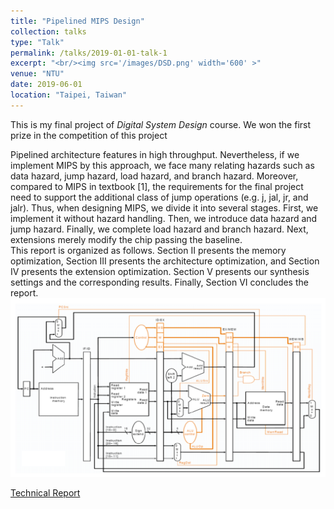 ```yaml
---
title: "Pipelined MIPS Design"
collection: talks
type: "Talk"
permalink: /talks/2019-01-01-talk-1
excerpt: "<br/><img src='/images/DSD.png' width='600' >"
venue: "NTU"
date: 2019-06-01
location: "Taipei, Taiwan"
---
```

This is my final project of _Digital System Design_ course. We won the first prize in the competition of this project <br/>

Pipelined architecture features in high throughput. Nevertheless, if we implement MIPS by this approach, we face many relating hazards such as data hazard, jump hazard, load hazard, and branch hazard. Moreover, compared to MIPS in textbook [1], the requirements for the final project need to support the additional class of jump operations (e.g. j, jal, jr, and jalr). Thus, when designing MIPS, we divide it into several stages. First, we implement it without hazard handling. Then, we introduce data hazard and jump hazard. Finally, we complete load hazard and branch hazard. Next, extensions merely modify the chip passing the baseline. <br/>
This report is organized as follows. Section II presents the memory optimization, Section III presents the architecture optimization, and Section IV presents the extension optimization. Section V presents our synthesis settings and the corresponding results. Finally, Section VI concludes the report.
<img src='/images/DSD.png' width='600' >

[Technical Report](http://JerryHoTaiwan.github.io/files/DSD_Report.pdf)
